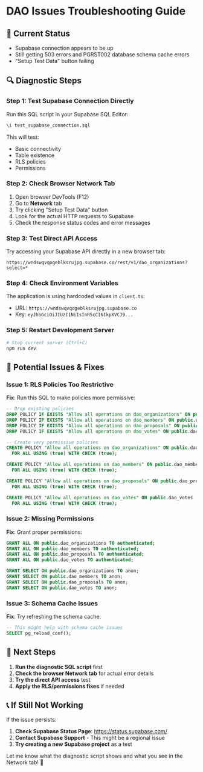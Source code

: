 # DAO Issues Troubleshooting Guide

## 🚨 **Current Status**
- Supabase connection appears to be up
- Still getting 503 errors and PGRST002 database schema cache errors
- "Setup Test Data" button failing

## 🔍 **Diagnostic Steps**

### Step 1: Test Supabase Connection Directly
Run this SQL script in your Supabase SQL Editor:
```sql
\i test_supabase_connection.sql
```

This will test:
- Basic connectivity
- Table existence
- RLS policies
- Permissions

### Step 2: Check Browser Network Tab
1. Open browser DevTools (F12)
2. Go to **Network** tab
3. Try clicking "Setup Test Data" button
4. Look for the actual HTTP requests to Supabase
5. Check the response status codes and error messages

### Step 3: Test Direct API Access
Try accessing your Supabase API directly in a new browser tab:
```
https://wndswqvqogeblksrujpg.supabase.co/rest/v1/dao_organizations?select=*
```

### Step 4: Check Environment Variables
The application is using hardcoded values in `client.ts`:
- URL: `https://wndswqvqogeblksrujpg.supabase.co`
- Key: `eyJhbGciOiJIUzI1NiIsInR5cCI6IkpXVCJ9...`

### Step 5: Restart Development Server
```bash
# Stop current server (Ctrl+C)
npm run dev
```

## 🔧 **Potential Issues & Fixes**

### Issue 1: RLS Policies Too Restrictive
**Fix**: Run this SQL to make policies more permissive:
```sql
-- Drop existing policies
DROP POLICY IF EXISTS "Allow all operations on dao_organizations" ON public.dao_organizations;
DROP POLICY IF EXISTS "Allow all operations on dao_members" ON public.dao_members;
DROP POLICY IF EXISTS "Allow all operations on dao_proposals" ON public.dao_proposals;
DROP POLICY IF EXISTS "Allow all operations on dao_votes" ON public.dao_votes;

-- Create very permissive policies
CREATE POLICY "Allow all operations on dao_organizations" ON public.dao_organizations
  FOR ALL USING (true) WITH CHECK (true);

CREATE POLICY "Allow all operations on dao_members" ON public.dao_members
  FOR ALL USING (true) WITH CHECK (true);

CREATE POLICY "Allow all operations on dao_proposals" ON public.dao_proposals
  FOR ALL USING (true) WITH CHECK (true);

CREATE POLICY "Allow all operations on dao_votes" ON public.dao_votes
  FOR ALL USING (true) WITH CHECK (true);
```

### Issue 2: Missing Permissions
**Fix**: Grant proper permissions:
```sql
GRANT ALL ON public.dao_organizations TO authenticated;
GRANT ALL ON public.dao_members TO authenticated;
GRANT ALL ON public.dao_proposals TO authenticated;
GRANT ALL ON public.dao_votes TO authenticated;

GRANT SELECT ON public.dao_organizations TO anon;
GRANT SELECT ON public.dao_members TO anon;
GRANT SELECT ON public.dao_proposals TO anon;
GRANT SELECT ON public.dao_votes TO anon;
```

### Issue 3: Schema Cache Issues
**Fix**: Try refreshing the schema cache:
```sql
-- This might help with schema cache issues
SELECT pg_reload_conf();
```

## 🎯 **Next Steps**

1. **Run the diagnostic SQL script** first
2. **Check the browser Network tab** for actual error details
3. **Try the direct API access** test
4. **Apply the RLS/permissions fixes** if needed

## 📞 **If Still Not Working**

If the issue persists:
1. **Check Supabase Status Page**: https://status.supabase.com/
2. **Contact Supabase Support** - This might be a regional issue
3. **Try creating a new Supabase project** as a test

Let me know what the diagnostic script shows and what you see in the Network tab! 🚀







